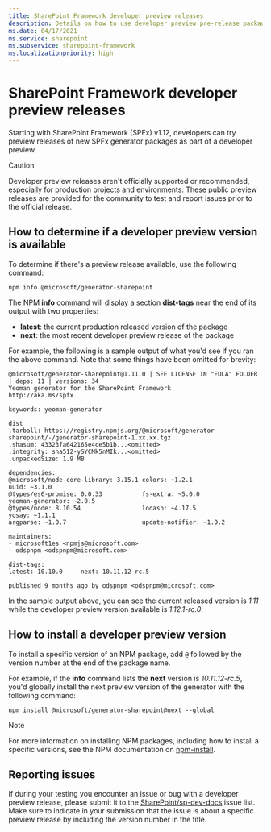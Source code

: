 ```yaml
---
title: SharePoint Framework developer preview releases
description: Details on how to use developer preview pre-release packages with SharePoint Framework.
ms.date: 04/17/2021
ms.service: sharepoint
ms.subservice: sharepoint-framework
ms.localizationpriority: high
---
```

# SharePoint Framework developer preview releases

Starting with SharePoint Framework (SPFx) v1.12, developers can try preview releases of new SPFx generator packages as part of a developer preview.

> [!CAUTION]
> Developer preview releases aren't officially supported or recommended, especially for production projects and environments. These public preview releases are provided for the community to test and report issues prior to the official release.

## How to determine if a developer preview version is available

To determine if there's a preview release available, use the following command:

```console
npm info @microsoft/generator-sharepoint
```

The NPM **info** command will display a section **dist-tags** near the end of its output with two properties:

- **latest**: the current production released version of the package
- **next**: the most recent developer preview release of the package

For example, the following is a sample output of what you'd see if you ran the above command. Note that some things have been omitted for brevity:

```text
@microsoft/generator-sharepoint@1.11.0 | SEE LICENSE IN "EULA" FOLDER | deps: 11 | versions: 34
Yeoman generator for the SharePoint Framework
http://aka.ms/spfx

keywords: yeoman-generator

dist
.tarball: https://registry.npmjs.org/@microsoft/generator-sharepoint/-/generator-sharepoint-1.xx.xx.tgz
.shasum: 43323fa642165e4ce5b1b...<omitted>
.integrity: sha512-ySYCMk5nMIk...<omitted>
.unpackedSize: 1.9 MB

dependencies:
@microsoft/node-core-library: 3.15.1 colors: ~1.2.1                       uuid: ~3.1.0
@types/es6-promise: 0.0.33           fs-extra: ~5.0.0                     yeoman-generator: ~2.0.5
@types/node: 8.10.54                 lodash: ~4.17.5                      yosay: ~1.1.1
argparse: ~1.0.7                     update-notifier: ~1.0.2

maintainers:
- microsoft1es <npmjs@microsoft.com>
- odspnpm <odspnpm@microsoft.com>

dist-tags:
latest: 10.10.0     next: 10.11.12-rc.5

published 9 months ago by odspnpm <odspnpm@microsoft.com>
```

In the sample output above, you can see the current released version is *1.11* while the developer preview version available is *1.12.1-rc.0*.

## How to install a developer preview version

To install a specific version of an NPM package, add `@` followed by the version number at the end of the package name.

For example, if the **info** command lists the **next** version is *10.11.12-rc.5*, you'd globally install the next preview version of the generator with the following command:

```console
npm install @microsoft/generator-sharepoint@next --global
```

> [!NOTE]
> For more information on installing NPM packages, including how to install a specific versions, see the NPM documentation on [npm-install](https://docs.npmjs.com/cli/v7/commands/npm-install).

## Reporting issues

If during your testing you encounter an issue or bug with a developer preview release, please submit it to the [SharePoint/sp-dev-docs](https://aka.ms/spdev-issues) issue list. Make sure to indicate in your submission that the issue is about a specific preview release by including the version number in the title.

